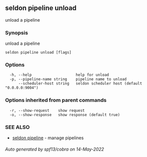 ## seldon pipeline unload

unload a pipeline

### Synopsis

unload a pipeline

```
seldon pipeline unload [flags]
```

### Options

```
  -h, --help                    help for unload
  -p, --pipeline-name string    pipeline name to unload
      --scheduler-host string   seldon scheduler host (default "0.0.0.0:9004")
```

### Options inherited from parent commands

```
  -r, --show-request    show request
  -o, --show-response   show response (default true)
```

### SEE ALSO

* [seldon pipeline](seldon_pipeline.md)	 - manage pipelines

###### Auto generated by spf13/cobra on 14-May-2022
